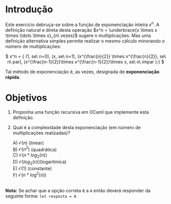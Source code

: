 <script>
MathJax = {
  loader: {load: ['input/asciimath', 'output/chtml']},
  asciimath: {
    delimiters: [['$','$'], ['`','`']]
  }
}
</script>

<script src="https://polyfill.io/v3/polyfill.min.js?features=es6"></script>
<script type="text/javascript" id="MathJax-script" async
  src="https://cdn.jsdelivr.net/npm/mathjax@3/es5/startup.js"></script>


# Introdução

Este exercício debruça-se sobre a função de exponenciação inteira $x^n$. A definição natural e direta desta operação $x^n = \underbrace{x \times x \times \ldots \times x}_{n\ vezes}$  sugere $n$ multiplicações. Mas uma definição alternativa simples permite realizar o mesmo cálculo  minorando o número de multiplicações:


<center>$
x^n = {
(1, se\ n=0),
(x, se\ n=1),
(x^{\frac{n}{2}} \times x^{\frac{n}{2}}, se\ n\ par),
(x^{\frac{n-1}{2}}\times x^{\frac{n-1}{2}}\times x, se\ n\ ímpar
):}
$</center>


Tal método de exponenciação é, as vezes, designada de **exponenciação rápida**.

# Objetivos

1. Proponha uma função recursiva em OCaml que implemente esta definição.

2. Qual é a complexidade desta exponenciação (em número de multiplicações realizadas)?

    A) $\mathcal{O}(n)$ (linear) <br />
    B) $\mathcal{O}(n^2)$ (quadrática)<br />
    C) $\mathcal{O}(n * log_2(n))$ <br />
    D) $\mathcal{O}(log_2(n))$(logarítmica)<br />
    E) $\mathcal{O}(1)$ (constante)<br />
    F) $\mathcal{O}(n * log^2(n))$<br /><br />

**Nota:** Se achar que a opção correta é a `A` então deverá responder da seguinte forma: `let resposta = A`